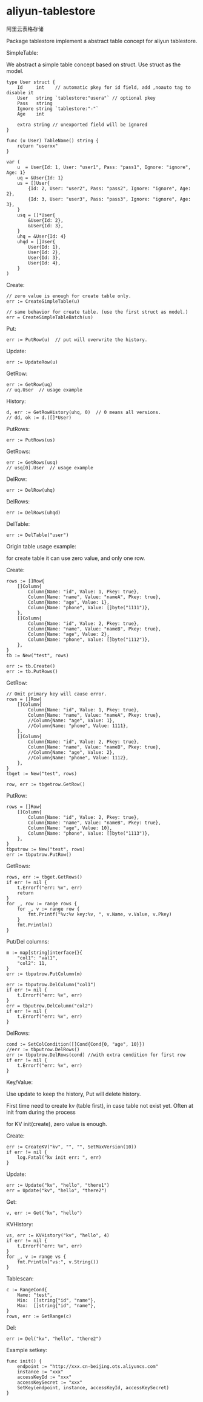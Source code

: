 # aliyun-tablestore

阿里云表格存储

Package tablestore implement a abstract table concept for aliyun tablestore.

SimpleTable:

We abstract a simple table concept based on struct.
Use struct as the model.

	type User struct {
		Id     int    // automatic pkey for id field, add ,noauto tag to disable it
		User   string `tablestore:"usera"` // optional pkey
		Pass   string
		Ignore string `tablestore:"-"`
		Age    int

		extra string // unexported field will be ignored
	}

	func (u User) TableName() string {
		return "userxx"
	}

	var (
		u  = User{Id: 1, User: "user1", Pass: "pass1", Ignore: "ignore", Age: 1}
		uq = &User{Id: 1}
		us = []User{
			{Id: 2, User: "user2", Pass: "pass2", Ignore: "ignore", Age: 2},
			{Id: 3, User: "user3", Pass: "pass3", Ignore: "ignore", Age: 3},
		}
		usq = []*User{
			&User{Id: 2},
			&User{Id: 3},
		}
		uhq = &User{Id: 4}
		uhqd = []User{
			User{Id: 1},
			User{Id: 2},
			User{Id: 3},
			User{Id: 4},
		}
	)

Create:

	// zero value is enough for create table only.
	err := CreateSimpleTable(u)

	// same behavior for create table. (use the first struct as model.)
	err = CreateSimpleTableBatch(us)

Put:

	err := PutRow(u)  // put will overwrite the history.

Update:

	err := UpdateRow(u)

GetRow:

	err := GetRow(uq)
	// uq.User  // usage example

History:

	d, err := GetRowHistory(uhq, 0)  // 0 means all versions.
	// dd, ok := d.([]*User)

PutRows:

	err := PutRows(us)

GetRows:

	err := GetRows(usq)
	// usq[0].User  // usage example

DelRow:

	err := DelRow(uhq)

DelRows:

	err := DelRows(uhqd)
	
DelTable:

	err := DelTable("user")


Origin table usage example:

for create table it can use zero value, and only one row.

Create:

	rows := []Row{
		[]Column{
			Column{Name: "id", Value: 1, Pkey: true},
			Column{Name: "name", Value: "nameA", Pkey: true},
			Column{Name: "age", Value: 1},
			Column{Name: "phone", Value: []byte("1111")},
		},
		[]Column{
			Column{Name: "id", Value: 2, Pkey: true},
			Column{Name: "name", Value: "nameB", Pkey: true},
			Column{Name: "age", Value: 2},
			Column{Name: "phone", Value: []byte("1112")},
		},
	}
	tb := New("test", rows)

	err := tb.Create()
	err := tb.PutRows()

GetRow:

	// Omit primary key will cause error.
	rows = []Row{
		[]Column{
			Column{Name: "id", Value: 1, Pkey: true},
			Column{Name: "name", Value: "nameA", Pkey: true},
			//Column{Name: "age", Value: 1},
			//Column{Name: "phone", Value: 1111},
		},
		[]Column{
			Column{Name: "id", Value: 2, Pkey: true},
			Column{Name: "name", Value: "nameB", Pkey: true},
			//Column{Name: "age", Value: 2},
			//Column{Name: "phone", Value: 1112},
		},
	}
	tbget := New("test", rows)

	row, err := tbgetrow.GetRow()

PutRow:

	rows = []Row{
		[]Column{
			Column{Name: "id", Value: 2, Pkey: true},
			Column{Name: "name", Value: "nameB", Pkey: true},
			Column{Name: "age", Value: 10},
			Column{Name: "phone", Value: []byte("1113")},
		},
	}
	tbputrow := New("test", rows)
	err := tbputrow.PutRow()

GetRows:

	rows, err := tbget.GetRows()
	if err != nil {
		t.Errorf("err: %v", err)
		return
	}
	for _, row := range rows {
		for _, v := range row {
			fmt.Printf("%v:%v key:%v, ", v.Name, v.Value, v.Pkey)
		}
		fmt.Println()
	}


Put/Del columns:

	m := map[string]interface{}{
		"col1": "val1",
		"col2": 11,
	}
	err := tbputrow.PutColumn(m)

	err := tbputrow.DelColumn("col1")
	if err != nil {
		t.Errorf("err: %v", err)
	}
	err = tbputrow.DelColumn("col2")
	if err != nil {
		t.Errorf("err: %v", err)
	}

DelRows:

	cond := SetColCondition([]Cond{Cond{0, "age", 10}})
	//err := tbputrow.DelRows()
	err := tbputrow.DelRows(cond) //with extra condition for first row
	if err != nil {
		t.Errorf("err: %v", err)
	}

Key/Value:

Use update to keep the history, Put will delete history.

First time need to create kv (table first), in case table not exist yet.
Often at init from during the process

for KV init(create), zero value is enough.

Create:

	err := CreateKV("kv", "", "", SetMaxVersion(10))
	if err != nil {
		log.Fatal("kv init err: ", err)
	}

Update:

	err := Update("kv", "hello", "there1")
	err = Update("kv", "hello", "there2")

Get:

	v, err := Get("kv", "hello")

KVHistory:

	vs, err := KVHistory("kv", "hello", 4)
	if err != nil {
		t.Errorf("err: %v", err)
	}
	for _, v := range vs {
		fmt.Println("vs:", v.String())
	}

Tablescan:

	c := RangeCond{
		Name: "test",
		Min:  []string{"id", "name"},
		Max:  []string{"id", "name"},
	}
	rows, err := GetRange(c)

Del:

	err := Del("kv", "hello", "there2")

Example setkey:

	func init() {
		endpoint := "http://xxx.cn-beijing.ots.aliyuncs.com"
		instance := "xxx"
		accessKeyId := "xxx"
		accessKeySecret := "xxx"
		SetKey(endpoint, instance, accessKeyId, accessKeySecret)
	}
